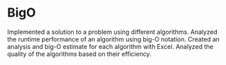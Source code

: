 # BigO
Implemented a solution to a problem using different algorithms.
Analyzed the runtime performance of an algorithm using big-O notation. 
Created an analysis and big-O estimate for each algorithm with Excel. 
Analyzed the quality of the algorithms based on their efficiency.
